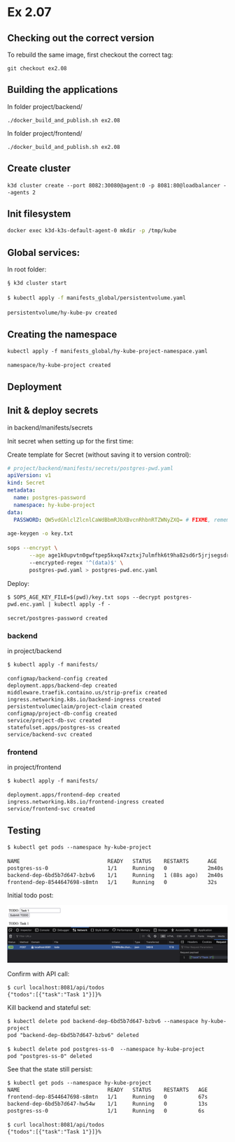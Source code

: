 # Ex 2.07

## Checking out the correct version

To rebuild the same image, first checkout the correct tag:

```
git checkout ex2.08
```

## Building the applications


In folder project/backend/

```
./docker_build_and_publish.sh ex2.08
```

In folder project/frontend/

```
./docker_build_and_publish.sh ex2.08
```

## Create cluster

```
k3d cluster create --port 8082:30080@agent:0 -p 8081:80@loadbalancer --agents 2
```

## Init filesystem

```bash
docker exec k3d-k3s-default-agent-0 mkdir -p /tmp/kube
```

## Global services:

In root folder:

```bash
§ k3d cluster start

$ kubectl apply -f manifests_global/persistentvolume.yaml

persistentvolume/hy-kube-pv created
```

## Creating the namespace

```
kubectl apply -f manifests_global/hy-kube-project-namespace.yaml

namespace/hy-kube-project created
```

## Deployment

## Init & deploy secrets

in backend/manifests/secrets


Init secret when setting up for the first time:

Create template for Secret (without saving it to version control):

```yml
# project/backend/manifests/secrets/postgres-pwd.yaml
apiVersion: v1
kind: Secret
metadata:
  name: postgres-password
  namespace: hy-kube-project
data:
  PASSWORD: QW5vdGhlclZlcnlCaWdBbmRJbXBvcnRhbnRTZWNyZXQ= # FIXME, remember to encode to base64
```

```bash
age-keygen -o key.txt

sops --encrypt \
       --age age1k0upvtn0gwftpep5kxq47xztxj7ulmfhk6t9ha82sd6r5jrjsegsdr0wua \  # FIXME WITH YOUR PUBLIC KEY
       --encrypted-regex '^(data)$' \
       postgres-pwd.yaml > postgres-pwd.enc.yaml
```

Deploy:

```
$ SOPS_AGE_KEY_FILE=$(pwd)/key.txt sops --decrypt postgres-pwd.enc.yaml | kubectl apply -f -

secret/postgres-password created
```

### backend

in project/backend

```
$ kubectl apply -f manifests/

configmap/backend-config created
deployment.apps/backend-dep created
middleware.traefik.containo.us/strip-prefix created
ingress.networking.k8s.io/backend-ingress created
persistentvolumeclaim/project-claim created
configmap/project-db-config created
service/project-db-svc created
statefulset.apps/postgres-ss created
service/backend-svc created
```

### frontend

in project/frontend

```
$ kubectl apply -f manifests/

deployment.apps/frontend-dep created
ingress.networking.k8s.io/frontend-ingress created
service/frontend-svc created
```

## Testing

```
$ kubectl get pods --namespace hy-kube-project

NAME                            READY   STATUS    RESTARTS      AGE
postgres-ss-0                   1/1     Running   0             2m40s
backend-dep-6bd5b7d647-bzbv6    1/1     Running   1 (88s ago)   2m40s
frontend-dep-8544647698-s8mtn   1/1     Running   0             32s
```

Initial todo post:

![Initial get](initial_todo_post.png)

Confirm with API call:

```
$ curl localhost:8081/api/todos
{"todos":[{"task":"Task 1"}]}%
```

Kill backend and stateful set:

```
$ kubectl delete pod backend-dep-6bd5b7d647-bzbv6 --namespace hy-kube-project
pod "backend-dep-6bd5b7d647-bzbv6" deleted

$ kubectl delete pod postgres-ss-0  --namespace hy-kube-project
pod "postgres-ss-0" deleted
```

See that the state still persist:

```
$ kubectl get pods --namespace hy-kube-project
NAME                            READY   STATUS    RESTARTS   AGE
frontend-dep-8544647698-s8mtn   1/1     Running   0          67s
backend-dep-6bd5b7d647-hw54w    1/1     Running   0          13s
postgres-ss-0                   1/1     Running   0          6s

$ curl localhost:8081/api/todos
{"todos":[{"task":"Task 1"}]}%
```